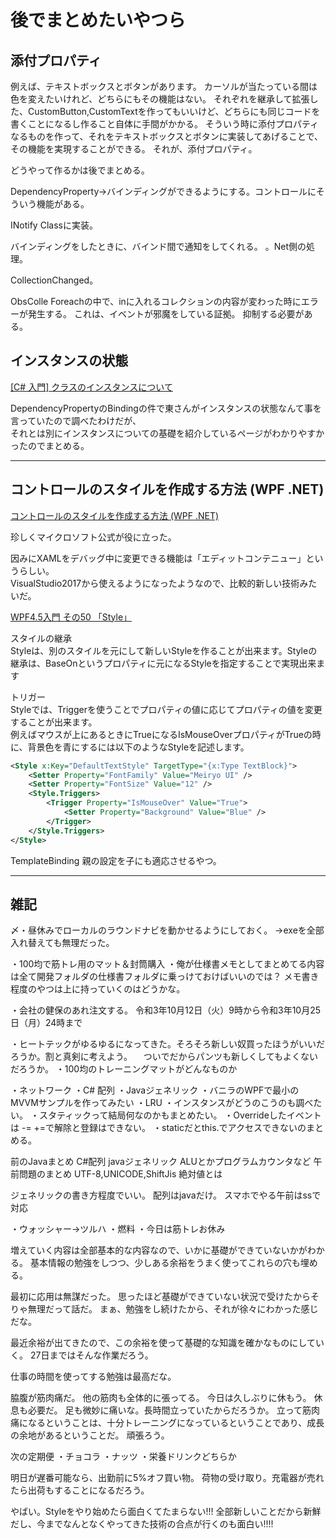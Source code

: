 # 後でまとめたいやつら

## 添付プロパティ

例えば、テキストボックスとボタンがあります。
カーソルが当たっている間は色を変えたいけれど、どちらにもその機能はない。
それぞれを継承して拡張した、CustomButton,CustomTextを作ってもいいけど、どちらにも同じコードを書くことになるし作ること自体に手間がかかる。
そういう時に添付プロパティなるものを作って、それをテキストボックスとボタンに実装してあげることで、その機能を実現することができる。
それが、添付プロパティ。

どうやって作るかは後でまとめる。



DependencyProperty→バインディングができるようにする。コントロールにそういう機能がある。

INotify
Classに実装。

バインディングをしたときに、バインド間で通知をしてくれる。
。Net側の処理。

CollectionChanged。

ObsColle 
Foreachの中で、inに入れるコレクションの内容が変わった時にエラーが発生する。
これは、イベントが邪魔をしている証拠。
抑制する必要がある。

## インスタンスの状態

[[C# 入門] クラスのインスタンスについて](https://yaspage.com/prog/csharp/cs-instance/)  

DependencyPropertyのBindingの件で東さんがインスタンスの状態なんて事を言っていたので調べたわけだが、  
それとは別にインスタンスについての基礎を紹介しているページがわかりやすかったのでまとめる。  

---

## コントロールのスタイルを作成する方法 (WPF .NET)

[コントロールのスタイルを作成する方法 (WPF .NET)](https://docs.microsoft.com/ja-jp/dotnet/desktop/wpf/controls/how-to-create-apply-style?view=netdesktop-5.0)  

珍しくマイクロソフト公式が役に立った。  

因みにXAMLをデバッグ中に変更できる機能は「エディットコンテニュー」というらしい。  
VisualStudio2017から使えるようになったようなので、比較的新しい技術みたいだ。  


[WPF4.5入門 その50 「Style」](https://blog.okazuki.jp/entry/2014/09/04/200304)  

スタイルの継承  
Styleは、別のスタイルを元にして新しいStyleを作ることが出来ます。Styleの継承は、BaseOnというプロパティに元になるStyleを指定することで実現出来ます  

トリガー  
Styleでは、Triggerを使うことでプロパティの値に応じてプロパティの値を変更することが出来ます。  
例えばマウスが上にあるときにTrueになるIsMouseOverプロパティがTrueの時に、背景色を青にするには以下のようなStyleを記述します。  

``` XML
<Style x:Key="DefaultTextStyle" TargetType="{x:Type TextBlock}">
    <Setter Property="FontFamily" Value="Meiryo UI" />
    <Setter Property="FontSize" Value="12" />
    <Style.Triggers>
        <Trigger Property="IsMouseOver" Value="True">
            <Setter Property="Background" Value="Blue" />
        </Trigger>
    </Style.Triggers>
</Style>
```

TemplateBinding
親の設定を子にも適応させるやつ。


---

## 雑記

〆・昼休みでローカルのラウンドナビを動かせるようにしておく。
→exeを全部入れ替えても無理だった。

・100均で筋トレ用のマット＆封筒購入
・俺が仕様書メモとしてまとめてる内容は全て開発フォルダの仕様書フォルダに乗っけておけばいいのでは？
メモ書き程度のやつは上に持っていくのはどうかな。

・会社の健保のあれ注文する。
令和3年10月12日（火）9時から令和3年10月25日（月）24時まで


・ヒートテックがゆるゆるになってきた。そろそろ新しい奴買ったほうがいいだろうか。割と真剣に考えよう。
　ついでだからパンツも新しくしてもよくないだろうか。
・100均のトレーニングマットがどんなものか

・ネットワーク
・C# 配列
・Javaジェネリック
・バニラのWPFで最小のMVVMサンプルを作ってみたい
・LRU
・インスタンスがどうのこうのも調べたい。
・スタティックって結局何なのかもまとめたい。
・Overrideしたイベントは -= +=で解除と登録はできない。
・staticだとthis.でアクセスできないのまとめる。

前のJavaまとめ
C#配列
javaジェネリック
ALUとかプログラムカウンタなど
午前問題のまとめ
UTF-8,UNICODE,ShiftJis
絶対値とは

ジェネリックの書き方程度でいい。
配列はjavaだけ。
スマホでやる午前はssで対応

・ウォッシャー→ツルハ
・燃料
・今日は筋トレお休み



増えていく内容は全部基本的な内容なので、いかに基礎ができていないかがわかる。
基本情報の勉強をしつつ、少しある余裕をうまく使ってこれらの穴も埋める。

最初に応用は無謀だった。
思ったほど基礎ができていない状況で受けたからそりゃ無理だって話だ。
まぁ、勉強をし続けたから、それが徐々にわかった感じだな。

最近余裕が出てきたので、この余裕を使って基礎的な知識を確かなものにしていく。
27日まではそんな作業だろう。

仕事の時間を使ってする勉強は最高だな。


脇腹が筋肉痛だ。
他の筋肉も全体的に張ってる。
今日は久しぶりに休もう。
休息も必要だ。
足も微妙に痛いな。長時間立っていたからだろうか。
立って筋肉痛になるということは、十分トレーニングになっているということであり、成長の余地があるということだ。
頑張ろう。


次の定期便
・チョコラ
・ナッツ
・栄養ドリンクどちらか

明日が遅番可能なら、出勤前に5%オフ買い物。
荷物の受け取り。充電器が売れたら出荷もすることになるだろう。


やばい。Styleをやり始めたら面白くてたまらない!!!
全部新しいことだから新鮮だし、今までなんとなくやってきた技術の合点が行くのも面白い!!!!
